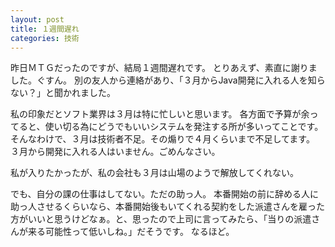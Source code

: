 ```yaml
---
layout: post
title: １週間遅れ
categories: 技術
---
```


昨日ＭＴＧだったのですが、結局１週間遅れです。
とりあえず、素直に謝りました。ぐすん。
別の友人から連絡があり、「３月からJava開発に入れる人を知らない？」と聞かれました。

私の印象だとソフト業界は３月は特に忙しいと思います。
各方面で予算が余ってると、使い切る為にどうでもいいシステムを発注する所が多いってことです。
そんなわけで、３月は技術者不足。その煽りで４月くらいまで不足してます。
３月から開発に入れる人はいません。ごめんなさい。

私が入りたかったが、私の会社も３月は山場のようで解放してくれない。

でも、自分の課の仕事はしてない。ただの助っ人。
本番開始の前に辞める人に助っ人させるくらいなら、本番開始後もいてくれる契約をした派遣さんを雇った方がいいと思うけどなぁ。と、思ったので上司に言ってみたら、「当りの派遣さんが来る可能性って低いしね。」だそうです。
なるほど。

